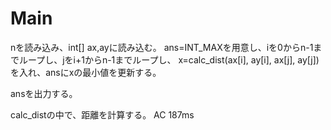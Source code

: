 # Main
nを読み込み、int[] ax,ayに読み込む。
ans=INT\_MAXを用意し、iを0からn-1までループし、jをi+1からn-1までループし、
x=calc_dist(ax[i], ay[i], ax[j], ay[j])を入れ、ansにxの最小値を更新する。

ansを出力する。

calc_distの中で、距離を計算する。
AC 187ms
